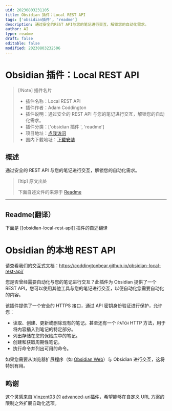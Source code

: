 ```yaml
---
uid: 20230803231105
title: Obsidian 插件：Local REST API
tags: ['obsidian插件', 'readme']
description: 通过安全的REST API与您的笔记进行交互，解锁您的自动化需求。
author: AI
type: readme
draft: false
editable: false
modified: 20230803232506
---
```


# Obsidian 插件：Local REST API

> [!Note] 插件名片
> - 插件名称：Local REST API
> - 插件作者：Adam Coddington
> - 插件说明：通过安全的 REST API 与您的笔记进行交互，解锁您的自动化需求。
> - 插件分类：['obsidian 插件 ', 'readme']
> - 项目地址：[点我访问](https://github.com/coddingtonbear/obsidian-local-rest-api)
> - 国内下载地址：[下载安装](https://pkmer.cn/products/plugin/pluginMarket/?obsidian-local-rest-api)

## 概述

通过安全的 REST API 与您的笔记进行交互，解锁您的自动化需求。

> [!tip] 原文出处
>
>下面自述文件的来源于 [Readme](https://ghproxy.net/https://raw.githubusercontent.com/coddingtonbear/obsidian-local-rest-api/main/README.md)
>

---

## Readme(翻译）

下面是 [[obsidian-local-rest-api]] 插件的自述翻译

# Obsidian 的本地 REST API

请查看我们的交互式文档：<https://coddingtonbear.github.io/obsidian-local-rest-api/>

您是否曾经需要自动化与您的笔记进行交互？此插件为 Obsidian 提供了一个 REST API，您可以使用其他工具与您的笔记进行交互，以便自动化您需要自动化的内容。

该插件提供了一个安全的 HTTPS 接口，通过 API 密钥身份验证进行保护，允许您：

- 读取、创建、更新或删除现有的笔记。甚至还有一个 `PATCH` HTTP 方法，用于将内容插入到笔记的特定部分。
- 列出存储在您的保险库中的笔记。
- 创建和获取周期性笔记。
- 执行命令并列出可用的命令。

如果您需要从浏览器扩展程序（如 [Obsidian Web](https://chrome.google.com/webstore/detail/obsidian-web/edoacekkjanmingkbkgjndndibhkegad)）与 Obsidian 进行交互，这将特别有用。

## 鸣谢

这个灵感来自 [Vinzent03](https://github.com/Vinzent03) 的 [advanced-uri插件](https://github.com/Vinzent03/obsidian-advanced-uri)，希望能够在自定义 URL 方案的限制之外扩展自动化选项。
